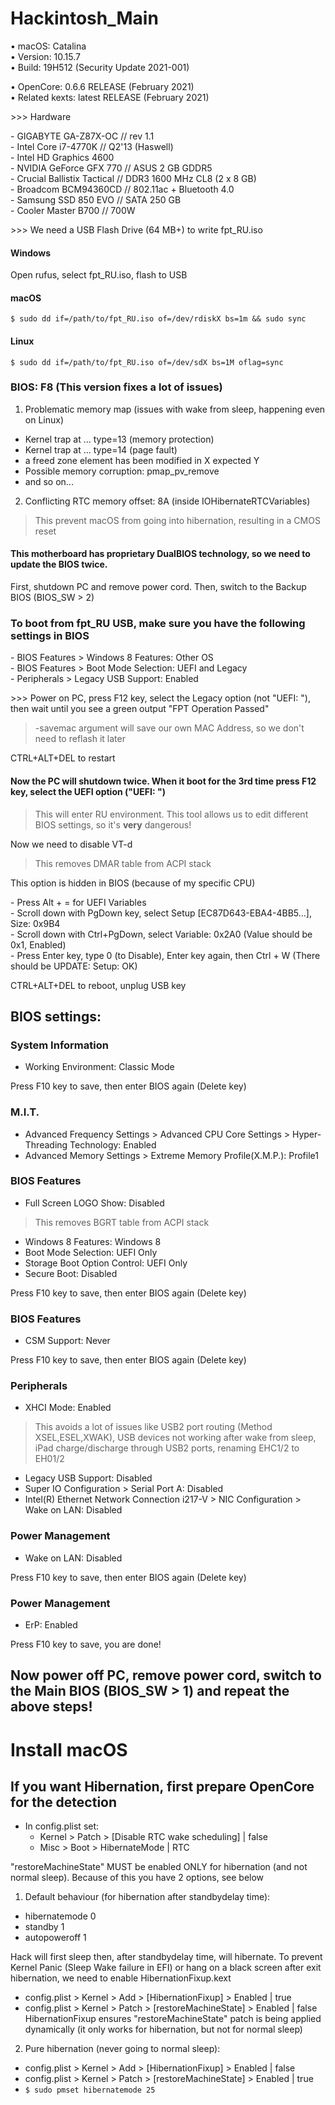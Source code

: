 # Hackintosh_Main

• macOS: Catalina  
• Version: 10.15.7  
• Build: 19H512 (Security Update 2021-001)

• OpenCore: 0.6.6 RELEASE (February 2021)  
• Related kexts: latest RELEASE (February 2021)

\>>> Hardware

\- GIGABYTE GA-Z87X-OC // rev 1.1  
\- Intel Core i7-4770K // Q2'13 (Haswell)  
\- Intel HD Graphics 4600  
\- NVIDIA GeForce GFX 770 // ASUS 2 GB GDDR5  
\- Crucial Ballistix Tactical // DDR3 1600 MHz CL8 (2 x 8 GB)  
\- Broadcom BCM94360CD // 802.11ac + Bluetooth 4.0  
\- Samsung SSD 850 EVO // SATA 250 GB  
\- Cooler Master B700 // 700W

\>>> We need a USB Flash Drive (64 MB+) to write fpt_RU.iso

#### Windows

Open rufus, select fpt_RU.iso, flash to USB

#### macOS

``` $ sudo dd if=/path/to/fpt_RU.iso of=/dev/rdiskX bs=1m && sudo sync ```

#### Linux

``` $ sudo dd if=/path/to/fpt_RU.iso of=/dev/sdX bs=1M oflag=sync ```

### BIOS: F8 (This version fixes a lot of issues)

1. Problematic memory map (issues with wake from sleep, happening even on Linux)

- Kernel trap at ... type=13 (memory protection)  
- Kernel trap at ... type=14 (page fault)  
- a freed zone element has been modified in X expected Y  
- Possible memory corruption: pmap_pv_remove  
- and so on...

2. Conflicting RTC memory offset: 8A (inside IOHibernateRTCVariables)

> This prevent macOS from going into hibernation, resulting in a CMOS reset

#### This motherboard has proprietary DualBIOS technology, so we need to update the BIOS twice.

First, shutdown PC and remove power cord. Then, switch to the Backup BIOS (BIOS_SW > 2)

### To boot from fpt_RU USB, make sure you have the following settings in BIOS

\- BIOS Features > Windows 8 Features: Other OS  
\- BIOS Features > Boot Mode Selection: UEFI and Legacy  
\- Peripherals > Legacy USB Support: Enabled

\>>> Power on PC, press F12 key, select the Legacy option (not "UEFI: "), then wait until you see a green output "FPT Operation Passed"

> -savemac argument will save our own MAC Address, so we don't need to reflash it later

CTRL+ALT+DEL to restart

#### Now the PC will shutdown twice. When it boot for the 3rd time press F12 key, select the UEFI option ("UEFI: ")

> This will enter RU environment. This tool allows us to edit different BIOS settings, so it's __very__ dangerous!

Now we need to disable VT-d

> This removes DMAR table from ACPI stack

This option is hidden in BIOS (because of my specific CPU)

\- Press Alt + = for UEFI Variables  
\- Scroll down with PgDown key, select Setup [EC87D643-EBA4-4BB5...], Size: 0x9B4  
\- Scroll down with Ctrl+PgDown, select Variable: 0x2A0 (Value should be 0x1, Enabled)  
\- Press Enter key, type 0 (to Disable), Enter key again, then Ctrl + W (There should be UPDATE: Setup: OK)

CTRL+ALT+DEL to reboot, unplug USB key

## BIOS settings:

### System Information
- Working Environment: Classic Mode

Press F10 key to save, then enter BIOS again (Delete key)

### M.I.T.
- Advanced Frequency Settings > Advanced CPU Core Settings > Hyper-Threading Technology: Enabled  
- Advanced Memory Settings > Extreme Memory Profile(X.M.P.): Profile1

### BIOS Features
- Full Screen LOGO Show: Disabled

> This removes BGRT table from ACPI stack

- Windows 8 Features: Windows 8  
- Boot Mode Selection: UEFI Only  
- Storage Boot Option Control: UEFI Only  
- Secure Boot: Disabled

Press F10 key to save, then enter BIOS again (Delete key)

### BIOS Features
- CSM Support: Never

Press F10 key to save, then enter BIOS again (Delete key)

### Peripherals
- XHCI Mode: Enabled

>This avoids a lot of issues like USB2 port routing (Method XSEL,ESEL,XWAK), USB devices not working after wake from sleep, iPad charge/discharge through USB2 ports, renaming EHC1/2 to EH01/2

- Legacy USB Support: Disabled  
- Super IO Configuration > Serial Port A: Disabled  
- Intel(R) Ethernet Network Connection i217-V > NIC Configuration > Wake on LAN: Disabled

### Power Management
- Wake on LAN: Disabled

Press F10 key to save, then enter BIOS again (Delete key)

### Power Management
- ErP: Enabled

Press F10 key to save, you are done!

## Now power off PC, remove power cord, switch to the Main BIOS (BIOS_SW > 1) and repeat the above steps!

# Install macOS

## If you want Hibernation, first prepare OpenCore for the detection

- In config.plist set:
  - Kernel > Patch > [Disable RTC wake scheduling] | false  
  - Misc > Boot > HibernateMode | RTC

"restoreMachineState" MUST be enabled ONLY for hibernation (and not normal sleep). Because of this you have 2 options, see below

1. Default behaviour (for hibernation after standbydelay time):
  - hibernatemode 0  
  - standby 1  
  - autopoweroff 1

Hack will first sleep then, after standbydelay time, will hibernate. To prevent Kernel Panic (Sleep Wake failure in EFI) or hang on a black screen after exit hibernation, we need to enable HibernationFixup.kext
  - config.plist > Kernel > Add > [HibernationFixup] > Enabled | true  
  - config.plist > Kernel > Patch > [restoreMachineState] > Enabled | false
HibernationFixup ensures "restoreMachineState" patch is being applied dynamically (it only works for hibernation, but not for normal sleep)

2. Pure hibernation (never going to normal sleep):
  - config.plist > Kernel > Add > [HibernationFixup] > Enabled | false  
  - config.plist > Kernel > Patch > [restoreMachineState] > Enabled | true  
  - ``` $ sudo pmset hibernatemode 25 ```
